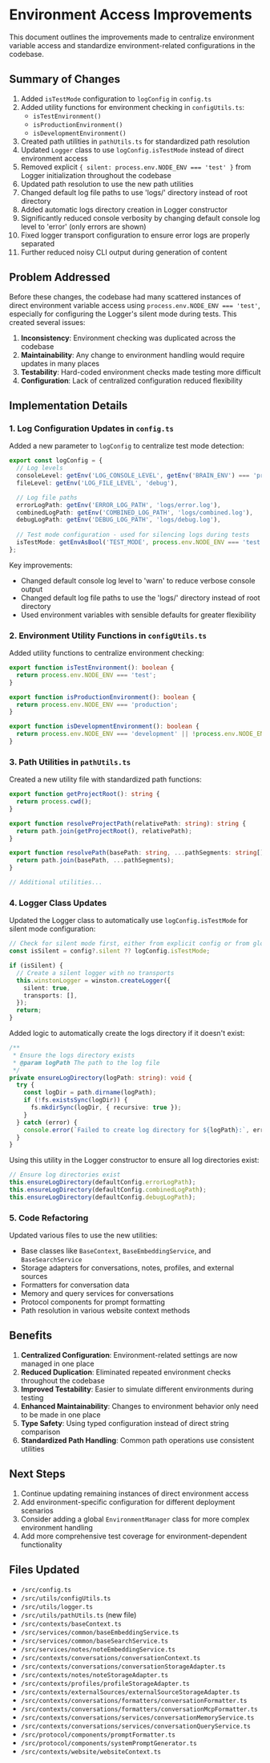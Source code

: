 # Environment Access Improvements

This document outlines the improvements made to centralize environment variable access and standardize environment-related configurations in the codebase.

## Summary of Changes

1. Added `isTestMode` configuration to `logConfig` in `config.ts`
2. Added utility functions for environment checking in `configUtils.ts`:
   - `isTestEnvironment()`
   - `isProductionEnvironment()`
   - `isDevelopmentEnvironment()`
3. Created path utilities in `pathUtils.ts` for standardized path resolution
4. Updated `Logger` class to use `logConfig.isTestMode` instead of direct environment access
5. Removed explicit `{ silent: process.env.NODE_ENV === 'test' }` from Logger initialization throughout the codebase
6. Updated path resolution to use the new path utilities
7. Changed default log file paths to use 'logs/' directory instead of root directory
8. Added automatic logs directory creation in Logger constructor
9. Significantly reduced console verbosity by changing default console log level to 'error' (only errors are shown)
10. Fixed logger transport configuration to ensure error logs are properly separated
11. Further reduced noisy CLI output during generation of content

## Problem Addressed

Before these changes, the codebase had many scattered instances of direct environment variable access using `process.env.NODE_ENV === 'test'`, especially for configuring the Logger's silent mode during tests. This created several issues:

1. **Inconsistency**: Environment checking was duplicated across the codebase
2. **Maintainability**: Any change to environment handling would require updates in many places
3. **Testability**: Hard-coded environment checks made testing more difficult
4. **Configuration**: Lack of centralized configuration reduced flexibility

## Implementation Details

### 1. Log Configuration Updates in `config.ts`

Added a new parameter to `logConfig` to centralize test mode detection:

```typescript
export const logConfig = {
  // Log levels
  consoleLevel: getEnv('LOG_CONSOLE_LEVEL', getEnv('BRAIN_ENV') === 'production' ? 'warn' : 'warn'),
  fileLevel: getEnv('LOG_FILE_LEVEL', 'debug'),

  // Log file paths
  errorLogPath: getEnv('ERROR_LOG_PATH', 'logs/error.log'),
  combinedLogPath: getEnv('COMBINED_LOG_PATH', 'logs/combined.log'),
  debugLogPath: getEnv('DEBUG_LOG_PATH', 'logs/debug.log'),
  
  // Test mode configuration - used for silencing logs during tests
  isTestMode: getEnvAsBool('TEST_MODE', process.env.NODE_ENV === 'test'),
};
```

Key improvements:
- Changed default console log level to 'warn' to reduce verbose console output
- Changed default log file paths to use the 'logs/' directory instead of root directory
- Used environment variables with sensible defaults for greater flexibility

### 2. Environment Utility Functions in `configUtils.ts`

Added utility functions to centralize environment checking:

```typescript
export function isTestEnvironment(): boolean {
  return process.env.NODE_ENV === 'test';
}

export function isProductionEnvironment(): boolean {
  return process.env.NODE_ENV === 'production';
}

export function isDevelopmentEnvironment(): boolean {
  return process.env.NODE_ENV === 'development' || !process.env.NODE_ENV;
}
```

### 3. Path Utilities in `pathUtils.ts`

Created a new utility file with standardized path functions:

```typescript
export function getProjectRoot(): string {
  return process.cwd();
}

export function resolveProjectPath(relativePath: string): string {
  return path.join(getProjectRoot(), relativePath);
}

export function resolvePath(basePath: string, ...pathSegments: string[]): string {
  return path.join(basePath, ...pathSegments);
}

// Additional utilities...
```

### 4. Logger Class Updates

Updated the Logger class to automatically use `logConfig.isTestMode` for silent mode configuration:

```typescript
// Check for silent mode first, either from explicit config or from global test mode setting
const isSilent = config?.silent ?? logConfig.isTestMode;

if (isSilent) {
  // Create a silent logger with no transports
  this.winstonLogger = winston.createLogger({
    silent: true,
    transports: [],
  });
  return;
}
```

Added logic to automatically create the logs directory if it doesn't exist:

```typescript
/**
 * Ensure the logs directory exists
 * @param logPath The path to the log file
 */
private ensureLogDirectory(logPath: string): void {
  try {
    const logDir = path.dirname(logPath);
    if (!fs.existsSync(logDir)) {
      fs.mkdirSync(logDir, { recursive: true });
    }
  } catch (error) {
    console.error(`Failed to create log directory for ${logPath}:`, error);
  }
}
```

Using this utility in the Logger constructor to ensure all log directories exist:

```typescript
// Ensure log directories exist
this.ensureLogDirectory(defaultConfig.errorLogPath);
this.ensureLogDirectory(defaultConfig.combinedLogPath);
this.ensureLogDirectory(defaultConfig.debugLogPath);
```

### 5. Code Refactoring

Updated various files to use the new utilities:

- Base classes like `BaseContext`, `BaseEmbeddingService`, and `BaseSearchService`
- Storage adapters for conversations, notes, profiles, and external sources
- Formatters for conversation data
- Memory and query services for conversations
- Protocol components for prompt formatting
- Path resolution in various website context methods

## Benefits

1. **Centralized Configuration**: Environment-related settings are now managed in one place
2. **Reduced Duplication**: Eliminated repeated environment checks throughout the codebase
3. **Improved Testability**: Easier to simulate different environments during testing
4. **Enhanced Maintainability**: Changes to environment behavior only need to be made in one place
5. **Type Safety**: Using typed configuration instead of direct string comparison
6. **Standardized Path Handling**: Common path operations use consistent utilities

## Next Steps

1. Continue updating remaining instances of direct environment access
2. Add environment-specific configuration for different deployment scenarios
3. Consider adding a global `EnvironmentManager` class for more complex environment handling
4. Add more comprehensive test coverage for environment-dependent functionality

## Files Updated

- `/src/config.ts`
- `/src/utils/configUtils.ts`
- `/src/utils/logger.ts`
- `/src/utils/pathUtils.ts` (new file)
- `/src/contexts/baseContext.ts`
- `/src/services/common/baseEmbeddingService.ts`
- `/src/services/common/baseSearchService.ts`
- `/src/services/notes/noteEmbeddingService.ts`
- `/src/contexts/conversations/conversationContext.ts`
- `/src/contexts/conversations/conversationStorageAdapter.ts`
- `/src/contexts/notes/noteStorageAdapter.ts`
- `/src/contexts/profiles/profileStorageAdapter.ts`
- `/src/contexts/externalSources/externalSourceStorageAdapter.ts`
- `/src/contexts/conversations/formatters/conversationFormatter.ts`
- `/src/contexts/conversations/formatters/conversationMcpFormatter.ts`
- `/src/contexts/conversations/services/conversationMemoryService.ts`
- `/src/contexts/conversations/services/conversationQueryService.ts`
- `/src/protocol/components/promptFormatter.ts`
- `/src/protocol/components/systemPromptGenerator.ts`
- `/src/contexts/website/websiteContext.ts`